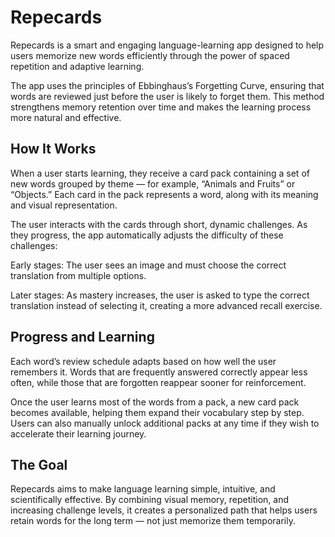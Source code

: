 # Repecards

Repecards is a smart and engaging language-learning app designed to help users memorize new words efficiently through the power of spaced repetition and adaptive learning.

The app uses the principles of Ebbinghaus’s Forgetting Curve, ensuring that words are reviewed just before the user is likely to forget them. This method strengthens memory retention over time and makes the learning process more natural and effective.

## How It Works

When a user starts learning, they receive a card pack containing a set of new words grouped by theme — for example, “Animals and Fruits” or “Objects.” Each card in the pack represents a word, along with its meaning and visual representation.

The user interacts with the cards through short, dynamic challenges. As they progress, the app automatically adjusts the difficulty of these challenges:

Early stages: The user sees an image and must choose the correct translation from multiple options.

Later stages: As mastery increases, the user is asked to type the correct translation instead of selecting it, creating a more advanced recall exercise.

## Progress and Learning

Each word’s review schedule adapts based on how well the user remembers it. Words that are frequently answered correctly appear less often, while those that are forgotten reappear sooner for reinforcement.

Once the user learns most of the words from a pack, a new card pack becomes available, helping them expand their vocabulary step by step. Users can also manually unlock additional packs at any time if they wish to accelerate their learning journey.

## The Goal

Repecards aims to make language learning simple, intuitive, and scientifically effective. By combining visual memory, repetition, and increasing challenge levels, it creates a personalized path that helps users retain words for the long term — not just memorize them temporarily.
